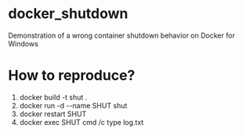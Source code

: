 # docker_shutdown
Demonstration of a wrong container shutdown behavior on Docker for Windows

# How to reproduce?

1. docker build -t shut .
2. docker run -d --name SHUT shut
3. docker restart SHUT
4. docker exec SHUT cmd /c type log.txt
